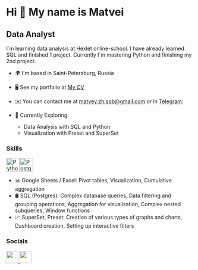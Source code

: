 Hi 👋 My name is Matvei
==============================

Data Analyst
------------

I\`m learning data analysis at Hexlet online-school. I have already learned SQL and finished 1 project. Currently I`m mastering Python and finishing my 2nd project.

* 🌍  I'm based in Saint-Petersburg, Russia
* 🖥️  See my portfolio at [My CV](https://cv.hexlet.io/ru/resumes/4024)
* ✉️  You can contact me at [matvey.zh.spb@gmail.com](mailto:matvey.zh.spb@gmail.com) or in [Telegram](https://t.me/mat_zh):
  
* 🔭 Currently Exploring:
  
  * Data Analysis with SQL and Python
  * Visualization with Preset and SuperSet

### Skills

<p align="left">
<a href="https://www.python.org/" target="_blank" rel="noreferrer"><img src="https://raw.githubusercontent.com/danielcranney/readme-generator/main/public/icons/skills/python-colored.svg" width="36" height="36" alt="Python" /></a><a href="https://www.postgresql.org/" target="_blank" rel="noreferrer"><img src="https://raw.githubusercontent.com/danielcranney/readme-generator/main/public/icons/skills/postgresql-colored.svg" width="36" height="36" alt="PostgreSQL" /></a>
</p>

* 📊 Google Sheets / Excel: Pivot tables, Visualization, Cumulative aggregation
* 🛢️ SQL (Postgres): Complex database queries, Data filtering and grouping operations, Aggregation for visualization, Complex nested subqueries, Window functions
* 📈 SuperSet, Preset: Creation of various types of graphs and charts, Dashboard creation, Setting up interactive filters

### Socials

<p align="left"> <a href="https://www.github.com/matvey532" target="_blank" rel="noreferrer"> <picture> <source media="(prefers-color-scheme: dark)" srcset="https://raw.githubusercontent.com/danielcranney/readme-generator/main/public/icons/socials/github-dark.svg" /> <source media="(prefers-color-scheme: light)" srcset="https://raw.githubusercontent.com/danielcranney/readme-generator/main/public/icons/socials/github.svg" /> <img src="https://raw.githubusercontent.com/danielcranney/readme-generator/main/public/icons/socials/github.svg" width="32" height="32" /> </picture> </a> <a href="https://www.linkedin.com/in/matveizhukov" target="_blank" rel="noreferrer"> <picture> <source media="(prefers-color-scheme: dark)" srcset="https://raw.githubusercontent.com/danielcranney/readme-generator/main/public/icons/socials/linkedin-dark.svg" /> <source media="(prefers-color-scheme: light)" srcset="https://raw.githubusercontent.com/danielcranney/readme-generator/main/public/icons/socials/linkedin.svg" /> <img src="https://raw.githubusercontent.com/danielcranney/readme-generator/main/public/icons/socials/linkedin.svg" width="32" height="32" /> </picture> </a></p>
